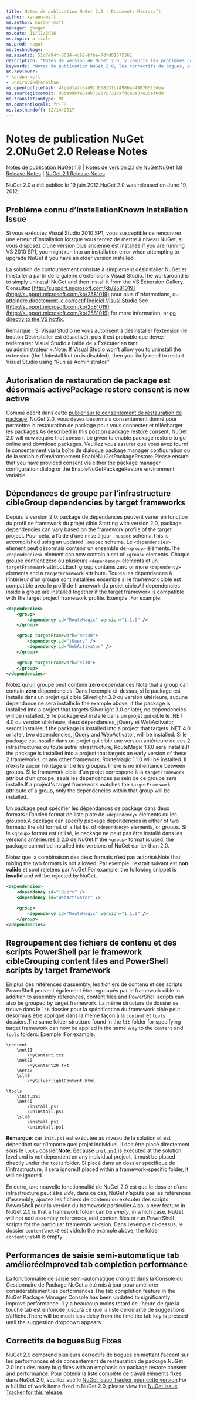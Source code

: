 ```yaml
---
title: Notes de publication NuGet 2.0 | Documents Microsoft
author: karann-msft
ms.author: karann-msft
manager: ghogen
ms.date: 11/11/2016
ms.topic: article
ms.prod: nuget
ms.technology: 
ms.assetid: 51c7e94f-0084-4c62-bfba-7dfd81675361
description: "Notes de version de NuGet 2.0, y compris les problèmes connus, les correctifs de bogues, les fonctionnalités ajoutées et dcr."
keywords: "Notes de publication NuGet 2.0, les correctifs de bogues, problèmes connus, ajouté des fonctionnalités, DCR"
ms.reviewer:
- karann-msft
- unniravindranathan
ms.openlocfilehash: 41eed1a7c6ad91d63813fb74986aa498765f3dea
ms.sourcegitcommit: d0ba99bfe019b779b75731bafdca8a37e35ef0d9
ms.translationtype: MT
ms.contentlocale: fr-FR
ms.lasthandoff: 12/14/2017
---
```

# <a name="nuget-20-release-notes"></a><span data-ttu-id="e1ecb-104">Notes de publication NuGet 2.0</span><span class="sxs-lookup"><span data-stu-id="e1ecb-104">NuGet 2.0 Release Notes</span></span>

<span data-ttu-id="e1ecb-105">[Notes de publication NuGet 1.8](../release-notes/nuget-1.8.md) | [Notes de version 2.1 de NuGet](../release-notes/nuget-2.1.md)</span><span class="sxs-lookup"><span data-stu-id="e1ecb-105">[NuGet 1.8 Release Notes](../release-notes/nuget-1.8.md) | [NuGet 2.1 Release Notes](../release-notes/nuget-2.1.md)</span></span>

<span data-ttu-id="e1ecb-106">NuGet 2.0 a été publiée le 19 juin 2012.</span><span class="sxs-lookup"><span data-stu-id="e1ecb-106">NuGet 2.0 was released on June 19, 2012.</span></span>

## <a name="known-installation-issue"></a><span data-ttu-id="e1ecb-107">Problème connu d’Installation</span><span class="sxs-lookup"><span data-stu-id="e1ecb-107">Known Installation Issue</span></span>
<span data-ttu-id="e1ecb-108">Si vous exécutez Visual Studio 2010 SP1, vous susceptible de rencontrer une erreur d’installation lorsque vous tentez de mettre à niveau NuGet, si vous disposez d’une version plus ancienne est installée.</span><span class="sxs-lookup"><span data-stu-id="e1ecb-108">If you are running VS 2010 SP1, you might run into an installation error when attempting to upgrade NuGet if you have an older version installed.</span></span>

<span data-ttu-id="e1ecb-109">La solution de contournement consiste à simplement désinstaller NuGet et l’installer à partir de la galerie d’extensions Visual Studio.</span><span class="sxs-lookup"><span data-stu-id="e1ecb-109">The workaround is to simply uninstall NuGet and then install it from the VS Extension Gallery.</span></span>  <span data-ttu-id="e1ecb-110">Consultez [http://support.microsoft.com/kb/2581019](http://support.microsoft.com/kb/2581019) pour plus d’informations, ou [atteindre directement le correctif logiciel Visual Studio](http://bit.ly/vsixcertfix).</span><span class="sxs-lookup"><span data-stu-id="e1ecb-110">See [http://support.microsoft.com/kb/2581019](http://support.microsoft.com/kb/2581019) for more information, or [go directly to the VS hotfix](http://bit.ly/vsixcertfix).</span></span>

<span data-ttu-id="e1ecb-111">Remarque : Si Visual Studio ne vous autorisent à désinstaller l’extension (le bouton Désinstaller est désactivé), puis il est probable que devez redémarrer Visual Studio à l’aide de « Exécuter en tant qu’administrateur ».</span><span class="sxs-lookup"><span data-stu-id="e1ecb-111">Note: If Visual Studio won't allow you to uninstall the extension (the Uninstall button is disabled), then you likely need to restart Visual Studio using "Run as Administrator."</span></span>

## <a name="package-restore-consent-is-now-active"></a><span data-ttu-id="e1ecb-112">Autorisation de restauration de package est désormais active</span><span class="sxs-lookup"><span data-stu-id="e1ecb-112">Package restore consent is now active</span></span>

<span data-ttu-id="e1ecb-113">Comme décrit dans cette [publier sur le consentement de restauration de package](http://blog.nuget.org/20120518/package-restore-and-consent.html), NuGet 2.0, vous devez désormais consentement donné pour permettre la restauration de package pour vous connecter et télécharger les packages.</span><span class="sxs-lookup"><span data-stu-id="e1ecb-113">As described in this [post on package restore consent](http://blog.nuget.org/20120518/package-restore-and-consent.html), NuGet 2.0 will now require that consent be given to enable package restore to go online and download packages.</span></span> <span data-ttu-id="e1ecb-114">Veuillez vous assurer que vous avez fourni le consentement via la boîte de dialogue package manager configuration ou de la variable d’environnement EnableNuGetPackageRestore.</span><span class="sxs-lookup"><span data-stu-id="e1ecb-114">Please ensure that you have provided consent via either the package manager configuration dialog or the EnableNuGetPackageRestore environment variable.</span></span>

## <a name="group-dependencies-by-target-frameworks"></a><span data-ttu-id="e1ecb-115">Dépendances de groupe par l’infrastructure cible</span><span class="sxs-lookup"><span data-stu-id="e1ecb-115">Group dependencies by target frameworks</span></span>

<span data-ttu-id="e1ecb-116">Depuis la version 2.0, package de dépendances peuvent varier en fonction du profil de framework du projet cible.</span><span class="sxs-lookup"><span data-stu-id="e1ecb-116">Starting with version 2.0, package dependencies can vary based on the framework profile of the target project.</span></span> <span data-ttu-id="e1ecb-117">Pour cela, à l’aide d’une mise à jour `.nuspec` schéma.</span><span class="sxs-lookup"><span data-stu-id="e1ecb-117">This is accomplished using an updated `.nuspec` schema.</span></span> <span data-ttu-id="e1ecb-118">Le `<dependencies>` élément peut désormais contenir un ensemble de `<group>` éléments.</span><span class="sxs-lookup"><span data-stu-id="e1ecb-118">The `<dependencies>` element can now contain a set of `<group>` elements.</span></span> <span data-ttu-id="e1ecb-119">Chaque groupe contient zéro ou plusieurs `<dependency>` éléments et un `targetFramework` attribut.</span><span class="sxs-lookup"><span data-stu-id="e1ecb-119">Each group contains zero or more `<dependency>` elements and a `targetFramework` attribute.</span></span> <span data-ttu-id="e1ecb-120">Toutes les dépendances à l’intérieur d’un groupe sont installées ensemble si le framework cible est compatible avec le profil de framework du projet cible.</span><span class="sxs-lookup"><span data-stu-id="e1ecb-120">All dependencies inside a group are installed together if the target framework is compatible with the target project framework profile.</span></span> <span data-ttu-id="e1ecb-121">Exemple :</span><span class="sxs-lookup"><span data-stu-id="e1ecb-121">For example:</span></span>

```xml
<dependencies>
    <group>
        <dependency id="RouteMagic" version="1.1.0" />
    </group>

    <group targetFramework="net40">
        <dependency id="jQuery" />
        <dependency id="WebActivator" />
    </group>

    <group targetFramework="sl30">
    </group>
</dependencies>
```

<span data-ttu-id="e1ecb-122">Notez qu’un groupe peut contenir **zéro** dépendances.</span><span class="sxs-lookup"><span data-stu-id="e1ecb-122">Note that a group can contain **zero** dependencies.</span></span> <span data-ttu-id="e1ecb-123">Dans l’exemple ci-dessus, si le package est installé dans un projet qui cible Silverlight 3.0 ou version ultérieure, aucune dépendance ne sera installé.</span><span class="sxs-lookup"><span data-stu-id="e1ecb-123">In the example above, if the package is installed into a project that targets Silverlight 3.0 or later, no dependencies will be installed.</span></span> <span data-ttu-id="e1ecb-124">Si le package est installé dans un projet qui cible le .NET 4.0 ou version ultérieure, deux dépendances, jQuery et WebActivator, seront installés.</span><span class="sxs-lookup"><span data-stu-id="e1ecb-124">If the package is installed into a project that targets .NET 4.0 or later, two dependencies, jQuery and WebActivator, will be installed.</span></span>  <span data-ttu-id="e1ecb-125">Si le package est installé dans un projet qui cible une version antérieure de ces 2 infrastructures ou toute autre infrastructure, RouteMagic 1.1.0 sera installé.</span><span class="sxs-lookup"><span data-stu-id="e1ecb-125">If the package is installed into a project that targets an early version of these 2 frameworks, or any other framework, RouteMagic 1.1.0 will be installed.</span></span> <span data-ttu-id="e1ecb-126">Il n’existe aucun héritage entre les groupes.</span><span class="sxs-lookup"><span data-stu-id="e1ecb-126">There is no inheritance between groups.</span></span> <span data-ttu-id="e1ecb-127">Si le framework cible d’un projet correspond à la `targetFramework` attribut d’un groupe, seuls les dépendances au sein de ce groupe sera installé.</span><span class="sxs-lookup"><span data-stu-id="e1ecb-127">If a project's target framework matches the `targetFramework` attribute of a group, only the dependencies within that group will be installed.</span></span>

<span data-ttu-id="e1ecb-128">Un package peut spécifier les dépendances de package dans deux formats : l’ancien format de liste plate de `<dependency>` éléments ou les groupes.</span><span class="sxs-lookup"><span data-stu-id="e1ecb-128">A package can specify package dependencies in either of two formats: the old format of a flat list of `<dependency>` elements, or groups.</span></span> <span data-ttu-id="e1ecb-129">Si le `<group>` format est utilisé, le package ne peut pas être installé dans les versions antérieures à 2.0 de NuGet.</span><span class="sxs-lookup"><span data-stu-id="e1ecb-129">If the `<group>` format is used, the package cannot be installed into versions of NuGet earlier than 2.0.</span></span>

<span data-ttu-id="e1ecb-130">Notez que la combinaison des deux formats n’est pas autorisé.</span><span class="sxs-lookup"><span data-stu-id="e1ecb-130">Note that mixing the two formats is not allowed.</span></span> <span data-ttu-id="e1ecb-131">Par exemple, l’extrait suivant est **non valide** et sont rejetées par NuGet.</span><span class="sxs-lookup"><span data-stu-id="e1ecb-131">For example, the following snippet is **invalid** and will be rejected by NuGet.</span></span>

```xml
<dependencies>
    <dependency id="jQuery" />
    <dependency id="WebActivator" />

    <group>
        <dependency id="RouteMagic" version="1.1.0" />
    </group>
</dependencies>
```

## <a name="grouping-content-files-and-powershell-scripts-by-target-framework"></a><span data-ttu-id="e1ecb-132">Regroupement des fichiers de contenu et des scripts PowerShell par le framework cible</span><span class="sxs-lookup"><span data-stu-id="e1ecb-132">Grouping content files and PowerShell scripts by target framework</span></span>

<span data-ttu-id="e1ecb-133">En plus des références d’assembly, les fichiers de contenu et des scripts PowerShell peuvent également être regroupés par le framework cible.</span><span class="sxs-lookup"><span data-stu-id="e1ecb-133">In addition to assembly references, content files and PowerShell scripts can also be grouped by target framework.</span></span> <span data-ttu-id="e1ecb-134">La même structure de dossier se trouve dans le `lib` dossier pour la spécification du framework cible peut désormais être appliqué dans la même façon à la `content` et `tools` dossiers.</span><span class="sxs-lookup"><span data-stu-id="e1ecb-134">The same folder structure found in the `lib` folder for specifying target framework can  now be applied in the same way to the `content` and `tools` folders.</span></span> <span data-ttu-id="e1ecb-135">Exemple :</span><span class="sxs-lookup"><span data-stu-id="e1ecb-135">For example:</span></span>

    \content
        \net11
            \MyContent.txt
        \net20
            \MyContent20.txt
        \net40
        \sl40
            \MySilverlightContent.html

    \tools
        \init.ps1
        \net40
            \install.ps1
            \uninstall.ps1
        \sl40
            \install.ps1
            \uninstall.ps1

<span data-ttu-id="e1ecb-136">**Remarque**: car `init.ps1` est exécutée au niveau de la solution et est dépendant sur n’importe quel projet individuel, il doit être placé directement sous le `tools` dossier.</span><span class="sxs-lookup"><span data-stu-id="e1ecb-136">**Note**: Because `init.ps1` is executed at the solution level and is not dependent on any individual project, it must be placed directly under the `tools` folder.</span></span> <span data-ttu-id="e1ecb-137">Si placé dans un dossier spécifique de l’infrastructure, il sera ignoré.</span><span class="sxs-lookup"><span data-stu-id="e1ecb-137">If placed within a framework-specific folder, it will be ignored.</span></span>

<span data-ttu-id="e1ecb-138">En outre, une nouvelle fonctionnalité de NuGet 2.0 est que le dossier d’une infrastructure peut être *vide*, dans ce cas, NuGet n’ajoute pas les références d’assembly, ajoutez les fichiers de contenu ou exécuter des scripts PowerShell pour la version du framework particulier.</span><span class="sxs-lookup"><span data-stu-id="e1ecb-138">Also, a new feature in NuGet 2.0 is that a framework folder can be *empty*, in which case, NuGet will not add assembly references, add content files or run  PowerShell scripts for the particular framework version.</span></span> <span data-ttu-id="e1ecb-139">Dans l’exemple ci-dessus, le dossier `content\net40` est vide.</span><span class="sxs-lookup"><span data-stu-id="e1ecb-139">In the example above, the folder `content\net40` is empty.</span></span>

## <a name="improved-tab-completion-performance"></a><span data-ttu-id="e1ecb-140">Performances de saisie semi-automatique tab améliorée</span><span class="sxs-lookup"><span data-stu-id="e1ecb-140">Improved tab completion performance</span></span>
<span data-ttu-id="e1ecb-141">La fonctionnalité de saisie semi-automatique d’onglet dans la Console du Gestionnaire de Package NuGet a été mis à jour pour améliorer considérablement les performances.</span><span class="sxs-lookup"><span data-stu-id="e1ecb-141">The tab completion feature in the NuGet Package Manager Console has been updated to significantly improve performance.</span></span> <span data-ttu-id="e1ecb-142">Il y a beaucoup moins retard de l’heure de que la touche tab est enfoncée jusqu'à ce que la liste déroulante de suggestions s’affiche.</span><span class="sxs-lookup"><span data-stu-id="e1ecb-142">There will be much less delay from the time the tab key is pressed until the suggestion dropdown appears.</span></span>

## <a name="bug-fixes"></a><span data-ttu-id="e1ecb-143">Correctifs de bogues</span><span class="sxs-lookup"><span data-stu-id="e1ecb-143">Bug Fixes</span></span>
<span data-ttu-id="e1ecb-144">NuGet 2.0 comprend plusieurs correctifs de bogues en mettant l’accent sur les performances et de consentement de restauration de package.</span><span class="sxs-lookup"><span data-stu-id="e1ecb-144">NuGet 2.0 includes many bug fixes with an emphasis on package restore consent and performance.</span></span>
<span data-ttu-id="e1ecb-145">Pour obtenir la liste complète de travail éléments fixes dans NuGet 2.0, veuillez vue le [NuGet Issue Tracker pour cette version](http://nuget.codeplex.com/workitem/list/advanced?keyword=&status=Closed&type=All&priority=All&release=NuGet%202.0&assignedTo=All&component=All&sortField=Votes&sortDirection=Descending&page=0).</span><span class="sxs-lookup"><span data-stu-id="e1ecb-145">For a full list of work items fixed in NuGet 2.0, please view the [NuGet Issue Tracker for this release](http://nuget.codeplex.com/workitem/list/advanced?keyword=&status=Closed&type=All&priority=All&release=NuGet%202.0&assignedTo=All&component=All&sortField=Votes&sortDirection=Descending&page=0).</span></span>
